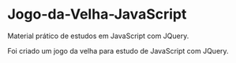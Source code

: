 # Jogo-da-Velha-JavaScript

Material prático de estudos em JavaScript com JQuery.

Foi criado um jogo da velha para estudo de JavaScript com JQuery.
